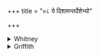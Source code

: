 +++
title = "०८ ये दिशामन्तर्देशेभ्यो"

+++

<details><summary>Whitney</summary>

### Translation
8. They who make offering from the intermediate directions of the  
quarters, O Jātavedas, \[who\] from all the quarters vex us—having come  
upon the *bráhman*, let them etc. etc.

### Notes
Several of our mss. accent *digbhyó ‘bhidā́s-*. The other texts have  
nothing that corresponds to this verse.  
  
This, the eighth and concluding *anuvāka* of the book, has 5 hymns and  
47 verses; the quotation from the old Anukr. is *saptadaśā ’ntyaḥ*, to  
which is added *ṣaḍarcavac ca*.  
  
Here ends also the ninth *prapāṭhaka*.  
  
One of our mss. (I.) sums up the content of the book as 323 verses; the  
true number is 324. ⌊Observe that the last vs. of hymn 20 is numbered 7  
when it should be 9.⌋
</details>

<details><summary>Griffith</summary>

Those from all points assail us, Jatavedas, who sacrifice from intermediate regions. For wronging Prayer let them be turned and troubled, I smite them backward with mine incantation.
</details>
